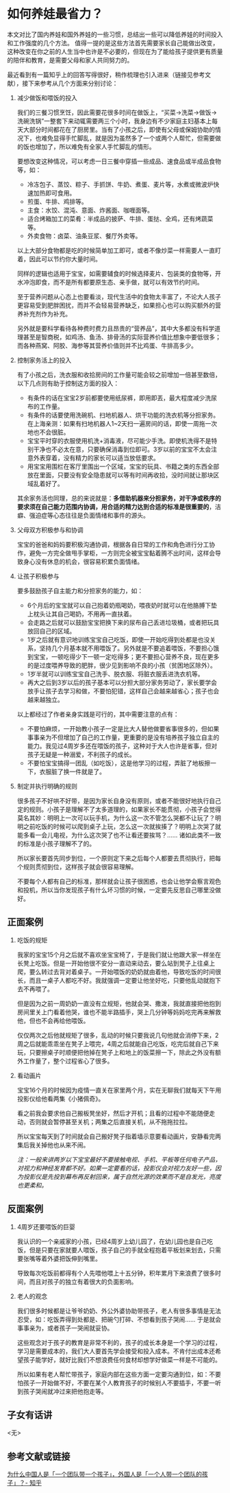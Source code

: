 # 如何养娃最省力？ 
本文对比了国内养娃和国外养娃的一些习惯，总结出一些可以降低养娃的时间投入和工作强度的几个方法。
值得一提的是这些方法首先需要家长自己能做出改变，这种改变在你之前的人生当中也许是不必要的，但现在为了能给孩子提供更有质量的陪伴和教育，是需要父母和家人共同努力的。

最近看到有一篇知乎上的回答写得很好，稍作梳理也引入进来（链接见参考文献），接下来参考从几个方面来分别讨论：

1. 减少做饭和喂饭的投入

    我们的三餐习惯烹饪，因此需要花很多时间在做饭上，“买菜->洗菜->做饭->洗碗洗锅”一整套下来动辄需要两三个小时，我身边有不少家庭主妇基本上每天大部分时间都花在了厨房里。当有了小孩之后，即使有父母或保姆协助的情况下，也难免显得手忙脚乱，就是因为虽然多了一个或两个人帮忙，但需要做的饭也增加了，所以难免有全家人手忙脚乱的情形。

    要想改变这种情况，可以考虑一日三餐中穿插一些成品、速食品或半成品食物等，如：
    - 冷冻包子、蒸饺、粽子、手抓饼、牛奶、煮蛋、麦片等，水煮或微波炉快速加热即可食用。
    - 煎蛋、牛排、鸡排等。
    - 主食：水饺、混沌、意面、炸酱面、咖喱面等。
    - 适合烤箱加工的菜肴：半成品的披萨、牛排、蛋挞、全鸡，还有烤蔬菜等。
    - 外卖食物：卤菜、油条豆浆、餐厅外卖等。

    以上大部分食物都是吃的时候简单加工即可，或者不像炒菜一样需要人一直盯着，因此可以节约你大量时间。
    
    同样的逻辑也适用于宝宝，如需要辅食的时候选择麦片、包装类的食物等，开水冲泡即食，而不是所有都要原生态、亲手做，就可以有效节约时间。

    至于营养问题从心态上也要看淡，现代生活中的食物太丰富了，不论大人孩子更容易受到肥胖困扰，而并不会轻易营养缺乏，如果担心也可以购买额外的营养补充剂作为补充。
    
    另外就是要科学看待各种费时费力且昂贵的“营养品”，其中大多都没有科学道理甚至是智商税，如鸡汤、鱼汤、排骨汤的实际营养价值比想象中要低很多；而各种燕窝、阿胶、海参等其营养价值则并不比鸡蛋、牛排高多少。

2. 控制家务活上的投入

    有了小孩之后，洗衣服和收拾房间的工作量可能会较之前增加一倍甚至数倍，以下几点则有助于控制这方面的投入：
   
    - 有条件的话在宝宝2岁前都要使用纸尿裤，即用即丟，最大程度减少洗尿布的工作量。
    - 有条件的话要使用洗碗机、扫地机器人、烘干功能的洗衣机等分担家务。在上海亲测：如果有扫地机器人1~2天扫一遍房间的话，即使一周拖一次地也不会很脏。
    - 宝宝平时穿的衣服使用机洗+消毒液，尽可能少手洗。即使机洗得不是特别干净也不必太在意，只要确保消毒到位即可。3岁以前的宝宝不太会注意外表穿着，没有精力的家长可以适当放低要求。
    - 用宝宝用围栏在客厅里围出一个区域，宝宝的玩具、书籍之类的东西全部放在里面，只要没有安全隐患就可以等有时间再收拾，没时间就让那块区域乱着好了。
    
    其余家务活也同理，总的来说就是：**多借助机器来分担家务，对干净或秩序的要求须在自己能力范围内协调，用合适的精力达到合适的标准是很重要的**，洁癖、强迫症等心态往往是负面情绪和事件的源头。

3. 父母双方积极参与和协调

    宝宝的爸爸和妈妈要积极沟通协调，根据各自日常的工作和角色进行分工协作，避免一方完全做甩手掌柜，一方则完全被宝宝黏着腾不出时间，这样会导致身心没有休息的机会，很容易积累负面情绪。

4. 让孩子积极参与

    要多鼓励孩子自主能力和分担家务的能力，如：
    - 6个月后的宝宝就可以自己抱着奶瓶喝奶，喂夜奶时就可以在他胳膊下垫上枕头让其自己喝奶，不用再一直扶着。
    - 会走路之后就可以鼓励宝宝把换下来的尿布自己丢进垃圾桶，或者把玩具放回自己的区域。
    - 1岁之后就有意识地训练宝宝自己吃饭，即使一开始吃得到处都是也没关系，坚持几个月基本就不用喂饭了。另外就是不要追着喂饭，不要担心饿到宝宝，一顿吃得少下一顿一定吃得多；更不要担心营养不良，现在更多的是过度喂养导致的肥胖，很少见到影响不良的小孩（贫困地区除外）。
    - 1岁半就可以训练宝宝自己洗手、脱衣服、将脏衣服丢进洗衣机等。
    - 再大之后到3岁以后的孩子基本可以分担大部分家务劳动了，家长要学会放手让孩子去学习和做，不要怕犯错，这样自己会越来越省心；孩子也会越来越独立。
    
    以上都经过了作者亲身实践是可行的，其中需要注意的点有：
    - 不要怕麻烦，一开始教小孩子一定是比大人替他做要省事很多的，但如果事事亲为不但增加了自己的工作量，更重要的是没有培养孩子独立自主的能力。我见过4周岁多还在喂饭的孩子，这种对于大人也许是省事，但对孩子无疑是一种溺爱，不利孩子的成长。
    - 不要怕宝宝搞得一团乱（如吃饭），这是他学习的过程，弄脏了地板擦一下，衣服脏了换一件就是了。

5. 制定并执行明确的规则
   
   很多孩子不好哄不好带，是因为家长自身没有原则，或者不能很好地执行自己定的规则。小孩子是理解不了太多道理的，如果家长不能贯彻，小孩子会觉得莫名其妙：明明上一次可以玩手机，为什么这一次不管怎么哭都不让玩了？明明之前吃饭的时候可以爬到桌子上玩，怎么这一次就挨揍了？明明上次哭了就能多看一会儿电视，为什么这次哭了也不让看还要挨骂？…… 诸如此类不一致的标准是小孩子理解不了的。
   
   所以家长要首先同步到位，一个原则定下来之后每个人都要去贯彻执行，把每个规则贯彻到位，这样孩子就会很容易理解。
   
   不要每个人都有自己的标准，那样就会让孩子很困惑，也会让他学会察言观色和投机，所以当你发现孩子有什么坏习惯的时候，一定要先反思自己哪里没做好。

<!-- 添加正面案例（不超过3个），如没有则标记为<无>占位符 -->
## 正面案例
1. 吃饭的规矩
   
   我家的宝宝15个月之后就不喜欢坐宝宝椅了，于是我们就让他跟大家一样坐在长凳上吃饭。但是一开始他很不安分一直动来动去，要么站到凳子上往桌上爬，要么转过去背对着桌子。一开始喂饭的奶奶就由着他，导致吃饭的时间很长，而且一桌子人都吃不好。我就强调一定要让他坐好吃，只要他乱动就抱下去不再喂了。

   但是因为之前一周奶奶一直没有立规矩，他就会哭、撒泼，我就直接把他抱到房间里关上门看着他哭，谁也不能半路插手，哭上几分钟等妈妈吃完再来解救他，但也不会再给他喂饭。

   仅仅两次之后他就规矩了很多，乱动的时候只要我说几句他就会消停下来，2周之后就能乖乖坐在凳子上喂完，4周之后就能自己吃饭，吃完后就自己下来玩，只要擦桌子时顺便把他掉在凳子上和地上的饭菜擦一下，除此之外没有额外工作量了，整个过程省心了很多。

2. 看动画片

   宝宝16个月的时候因为疫情一直关在家里两个月，实在无聊我们就每天下午用投影仪给他看两集《小猪佩奇》。
   
   看之前我会要求他自己搬板凳坐好，然后才开机；且看的过程中不能随便走动，否则就会暂停甚至关机；两集之后直接关机，从不拖拖拉拉。

   所以宝宝每天到了时间就会自己搬好凳子指着墙示意要看动画片，安静看完两集后我关掉他也从来不闹。

   _注：一般来讲两岁以下宝宝最好不要接触电视、手机、平板等任何电子产品，对视力和神经发育都不好。如果一定要看的话，投影仪会对视力友好一些，因为投影仪是先投到幕布再反射回来，属于自然光源的效果而不是自发光，亮度也更柔和。_
<!-- 添加反面案例（不超过3个），如没有则标记<无>占位符 -->
## 反面案例
1. 4周岁还要喂饭的巨婴
   
   我认识的一个亲戚家的小孩，已经4周岁上幼儿园了，在幼儿园也是自己吃饭，但是只要在家就要人喂饭，孩子自己的手就全程抱着平板划来划去，只需要张嘴等着外婆把饭伸到嘴里。

   导致每次吃饭前都得有个人先喂他喂上十五分钟，积年累月下来浪费了很多时间，而且对孩子的独立有着很大的负面影响。

2. 老人的观念

   我们很多时候都是让爷爷奶奶、外公外婆协助带孩子，老人有很多事情是无法忍受，如：吃饭弄得到处都是、把碗勺打碎、不想看到孩子哭闹…… 于是就会事事亲为，或者孩子一哭闹就妥协。

   这些观念对于孩子的教育是非常不利的，孩子的成长本身是一个学习的过程，学习是需要成本的，我们大人要首先学会接受和投入成本。不肯付出成本还希望孩子能学好，就好比我们不想浪费任何食材却想学好做菜一样是不可能的。

   所以如果有老人帮忙带孩子，家庭内部在这些方面一定要沟通到位，如：不要怕孩子一开始做不好，不要在某个人教育孩子的时候别人不要插手，不要一听到孩子哭闹就冲过来把他抱走等。

<!-- 来自子女的看法，如没有则标记<无>占位符 -->
<!-- 注意：这一部分意在反映子女的具体反馈，默认应该由未成年子女补充，家长一般不用填写。-->
## 子女有话讲
<无>

## 参考文献或链接
[为什么中国人是「一个团队带一个孩子」，外国人是「一个人带一个团队的孩子」？- 知乎](https://www.zhihu.com/question/22458747/answer/21587101)